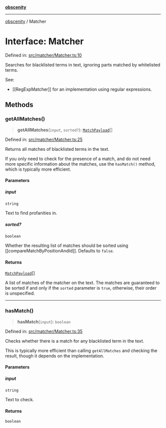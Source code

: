 [**obscenity**](../README.md)

***

[obscenity](../README.md) / Matcher

# Interface: Matcher

Defined in: [src/matcher/Matcher.ts:10](https://github.com/jo3-l/obscenity/blob/a386fd116c14542130a643879987c21c9c8a4eb9/src/matcher/Matcher.ts#L10)

Searches for blacklisted terms in text, ignoring parts matched by whitelisted
terms.

See:
- [[RegExpMatcher]] for an implementation using regular expressions.

## Methods

### getAllMatches()

> **getAllMatches**(`input`, `sorted?`): [`MatchPayload`](MatchPayload.md)[]

Defined in: [src/matcher/Matcher.ts:25](https://github.com/jo3-l/obscenity/blob/a386fd116c14542130a643879987c21c9c8a4eb9/src/matcher/Matcher.ts#L25)

Returns all matches of blacklisted terms in the text.

If you only need to check for the presence of a match, and do not need
more specific information about the matches, use the `hasMatch()` method,
which is typically more efficient.

#### Parameters

##### input

`string`

Text to find profanities in.

##### sorted?

`boolean`

Whether the resulting list of matches should be sorted
using [[compareMatchByPositionAndId]]. Defaults to `false`.

#### Returns

[`MatchPayload`](MatchPayload.md)[]

A list of matches of the matcher on the text. The matches are
guaranteed to be sorted if and only if the `sorted` parameter is `true`,
otherwise, their order is unspecified.

***

### hasMatch()

> **hasMatch**(`input`): `boolean`

Defined in: [src/matcher/Matcher.ts:35](https://github.com/jo3-l/obscenity/blob/a386fd116c14542130a643879987c21c9c8a4eb9/src/matcher/Matcher.ts#L35)

Checks whether there is a match for any blacklisted term in the text.

This is typically more efficient than calling `getAllMatches` and
checking the result, though it depends on the implementation.

#### Parameters

##### input

`string`

Text to check.

#### Returns

`boolean`
